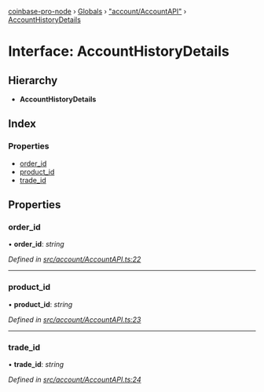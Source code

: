 [coinbase-pro-node](../README.md) › [Globals](../globals.md) › ["account/AccountAPI"](../modules/_account_accountapi_.md) › [AccountHistoryDetails](_account_accountapi_.accounthistorydetails.md)

# Interface: AccountHistoryDetails

## Hierarchy

- **AccountHistoryDetails**

## Index

### Properties

- [order_id](_account_accountapi_.accounthistorydetails.md#order_id)
- [product_id](_account_accountapi_.accounthistorydetails.md#product_id)
- [trade_id](_account_accountapi_.accounthistorydetails.md#trade_id)

## Properties

### order_id

• **order_id**: _string_

_Defined in [src/account/AccountAPI.ts:22](https://github.com/bennyn/coinbase-pro-node/blob/a33aec9/src/account/AccountAPI.ts#L22)_

---

### product_id

• **product_id**: _string_

_Defined in [src/account/AccountAPI.ts:23](https://github.com/bennyn/coinbase-pro-node/blob/a33aec9/src/account/AccountAPI.ts#L23)_

---

### trade_id

• **trade_id**: _string_

_Defined in [src/account/AccountAPI.ts:24](https://github.com/bennyn/coinbase-pro-node/blob/a33aec9/src/account/AccountAPI.ts#L24)_
